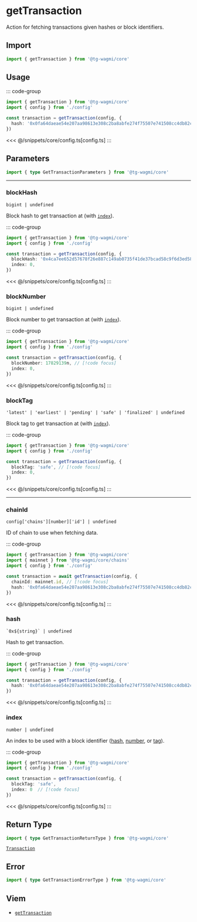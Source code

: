 <script setup>
const packageName = '@tg-wagmi/core'
const actionName = 'getTransaction'
const typeName = 'GetTransaction'
</script>

# getTransaction

Action for fetching transactions given hashes or block identifiers.

## Import

```ts
import { getTransaction } from '@tg-wagmi/core'
```

## Usage

::: code-group
```ts [index.ts]
import { getTransaction } from '@tg-wagmi/core'
import { config } from './config'

const transaction = getTransaction(config, {
  hash: '0x0fa64daeae54e207aa98613e308c2ba8abfe274f75507e741508cc4db82c8cb5',
})
```
<<< @/snippets/core/config.ts[config.ts]
:::

## Parameters

```ts
import { type GetTransactionParameters } from '@tg-wagmi/core'
```

---

### blockHash

`bigint | undefined`

Block hash to get transaction at (with [`index`](#index)).

::: code-group
```ts [index.ts]
import { getTransaction } from '@tg-wagmi/core'
import { config } from './config'

const transaction = getTransaction(config, {
  blockHash: '0x4ca7ee652d57678f26e887c149ab0735f41de37bcad58c9f6d3ed5824f15b74d', // [!code focus]
  index: 0,
})
```
<<< @/snippets/core/config.ts[config.ts]
:::

### blockNumber

`bigint | undefined`

Block number to get transaction at (with [`index`](#index)).

::: code-group
```ts [index.ts]
import { getTransaction } from '@tg-wagmi/core'
import { config } from './config'

const transaction = getTransaction(config, {
  blockNumber: 17829139n, // [!code focus]
  index: 0,
})
```
<<< @/snippets/core/config.ts[config.ts]
:::

### blockTag

`'latest' | 'earliest' | 'pending' | 'safe' | 'finalized' | undefined`

Block tag to get transaction at (with [`index`](#index)).

::: code-group
```ts [index.ts]
import { getTransaction } from '@tg-wagmi/core'
import { config } from './config'

const transaction = getTransaction(config, {
  blockTag: 'safe', // [!code focus]
  index: 0,
})
```
<<< @/snippets/core/config.ts[config.ts]
:::

---

### chainId

`config['chains'][number]['id'] | undefined`

ID of chain to use when fetching data.

::: code-group
```ts [index.ts]
import { getTransaction } from '@tg-wagmi/core'
import { mainnet } from '@tg-wagmi/core/chains'
import { config } from './config'

const transaction = await getTransaction(config, {
  chainId: mainnet.id, // [!code focus]
  hash: '0x0fa64daeae54e207aa98613e308c2ba8abfe274f75507e741508cc4db82c8cb5',
})
```
<<< @/snippets/core/config.ts[config.ts]
:::

### hash

`` `0x${string}` | undefined ``

Hash to get transaction.

::: code-group
```ts [index.ts]
import { getTransaction } from '@tg-wagmi/core'
import { config } from './config'

const transaction = getTransaction(config, {
  hash: '0x0fa64daeae54e207aa98613e308c2ba8abfe274f75507e741508cc4db82c8cb5', // [!code focus]
})
```
<<< @/snippets/core/config.ts[config.ts]
:::

### index

`number | undefined`

An index to be used with a block identifier ([hash](#blockhash), [number](#blocknumber), or [tag](#blocktag)).

::: code-group
```ts [index.ts]
import { getTransaction } from '@tg-wagmi/core'
import { config } from './config'

const transaction = getTransaction(config, {
  blockTag: 'safe',
  index: 0  // [!code focus]
})
```
<<< @/snippets/core/config.ts[config.ts]
:::

## Return Type

```ts
import { type GetTransactionReturnType } from '@tg-wagmi/core'
```

[`Transaction`](https://viem.sh/docs/glossary/types.html#transaction)

## Error

```ts
import { type GetTransactionErrorType } from '@tg-wagmi/core'
```

<!--@include: @shared/query-imports.md-->

## Viem

- [`getTransaction`](https://viem.sh/docs/actions/public/getTransaction.html)

